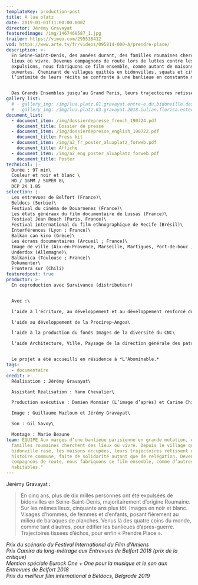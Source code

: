 ```yaml
---
templateKey: production-post
title: A lua platz
date: 2019-01-01T11:00:00.000Z
director: Jérémy Gravayat
featuredimage: /img/1467469587_1.jpg
trailer: https://vimeo.com/295538412
vod: https://www.arte.tv/fr/videos/095814-000-A/prendre-place/
description: >-
  En Seine-Saint-Denis, des années durant, des familles roumaines cherchent des
  lieux où vivre. Devenus compagnons de route lors de luttes contre les
  expulsions, nous fabriquons ce film ensemble, comme autant de maisons
  ouvertes. Cheminant de villages quittés en bidonvilles, squats et cités,
  l’intimité de leurs récits se confronte à une banlieue en constante mutation.


  Des Grands Ensembles jusqu’au Grand Paris, leurs trajectoires retissent une histoire commune, celle de solidarités habitantes refusant la relégation.
gallery_list:
  # - gallery_img: /img/lua.platz.01.gravayat.entre-e.du.bidonville.des.coquetiers.bobigny.2017.tiff
  # - gallery_img: /img/lua.platz.03.gravayat.2018.iulian.florica.estera.roumanie.2016.tiff
document_list:
  - document_item: /img/dossierdepresse_french_190724.pdf
    document_title: Dossier de presse
  - document_item: /img/dossierdepresse_english_190722.pdf
    document_title: Press kit
  - document_item: /img/a2_fr_poster_aluaplatz_forweb.pdf
    document_title: Affiche
  - document_item: /img/a2_eng_poster_aluaplatz_forweb.pdf
    document_title: Poster
technical: |-
  Durée : 97 min\
  Couleur et noir et blanc \
  HD / 16MM / SUPER 8\
  DCP 2K 1.85
selection: |-
  Les entrevues de Belfort (France)\
  Beldocs (Serbie)\
  Festival du cinéma de Douarnenez (France)\
  Les états généraux du film documentaire de Lussas (France)\
  Festival Jean Rouch (Paris, France)\
  Festival international du film ethnographique de Recife (Brésil)\
  Interférences (Lyon ; France)\
  Balkan can kino (Grèce)\
  Les écrans documentaires (Arcueil ; France)\
  Image de ville (Aix-en-Provence, Marseille, Martigues, Port-de-bouc ; France)\
  Underdox (Allemagne)\
  Balkanica (Toulouse ; France)\
  Dokumenter\
  Frontera sur (Chili)
featuredpost: true
productor: >-
  En coproduction avec Survivance (distributeur)


  Avec :\

  l'aide à l'écriture, au développement et au développement renforcé du Fonds d'Aide à l'Innovation du CNC\

  l'aide au développement de la Procirep-Angoa\

  l'aide à la production du fonds Images de la diversité du CNC\

  l'aide Architecture, Ville, Paysage de la direction générale des patrimoines - Sous-direction de l'architecture, de la qualité de construction et du cadre de vie (gérée par le CNC)


  Le projet a été accueilli en résidence à *L'Abominable.*
tags:
  - documentaire
credit: >-
  Réalisation : Jérémy Gravayat\

  Assistant Réalisation : Yann Chevalier\

  Production exécutive : Damien Monnier (L’image d’après) et Carine Chichkowsky (Survivance)\

  Image : Guillaume Mazloum et Jérémy Gravayat\

  Son : Gil Savoy\

  Montage : Marie Beaune
team: ÉQUIPE Aux marges d’une banlieue parisienne en grande mutation, quelques
  familles roumaines cherchent des lieux où vivre. Depuis le village quitté, le
  bidonville rasé, les maisons occupées, leurs trajectoires retissent une
  histoire commune, faite de solidarité autant que de relégation. Devenus
  compagnons de route, nous fabriquons ce film ensemble, comme d’autres espaces
  habitables."
---
```

Jérémy Gravayat :

> En cinq ans, plus de dix milles personnes ont été expulsées de bidonvilles en Seine-Saint-Denis, majoritairement d’origine Roumaine.
> Sur les mêmes lieux, cinquante ans plus tôt. Images en noir et blanc.
> Visages d’hommes, de femmes et d’enfants, posant fièrement au milieu de baraques de planches.
> Venus là des quatre coins du monde, comme tant d’autres, pour édifier les banlieues d’après-guerre.
> Trajectoires tissées d’échos, pour enfin « Prendre Place ».

*Prix du scénario du Festival International du Film d'Amiens*\
*Prix Camira du long-métrage aux Entrevues de Belfort 2018 (prix de la critique)\
Mention spéciale Eurock One + One pour la musique et le son aux Entrevues de Belfort 2018*\
*Prix du meilleur film international à Beldocs, Belgrade 2019*